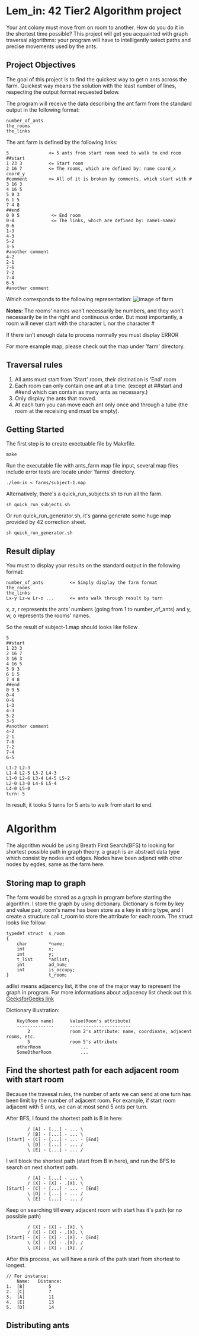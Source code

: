 # Lem_in: 42 Tier2 Algorithm project 
Your ant colony must move from on room to another. How do you do it in the shortest time possible? This project will get you acquainted with graph traversal algorithms: your program will have to intelligently select paths and precise movements used by the ants.

## Project Objectives
The goal of this project is to find the quickest way to get n ants across the farm. Quickest way means the solution with the least number of lines, respecting the output format requested below.<br/>

The program will receive the data describing the ant farm from the standard output
in the following format:
```
number_of_ants
the_rooms
the_links
```

The ant farm is defined by the following links:
```
5               <= 5 ants from start room need to walk to end room
##start
1 23 3          <= Start room
2 16 7          <= The rooms, which are defined by: name coord_x coord_y
#comment        <= All of it is broken by comments, which start with #
3 16 3
4 16 5
5 9 3
6 1 5
7 4 8
##end
0 9 5            <= End room
0-4              <= The links, which are defined by: name1-name2
0-6
1-3
4-3
5-2
3-5
#another comment
4-2
2-1
7-6
7-2
7-4
6-5
#another comment
```

Which corresponds to the following representation:
![image of farm](https://github.com/pootitan/lemin/blob/master/example_farm.png)

**Notes:** The rooms’ names won’t necessarily be numbers, and they won’t necessarily be in the right and continuous order. But most importantly, a room will never start with the character L nor the character # <br/>

If there isn’t enough data to process normally you must display ERROR<br/>

For more example map, please check out the map under 'farm' directory.<br/>

## Traversal rules
1. All ants must start from 'Start' room, their distination is 'End' room
2. Each room can only contain one ant at a time. (except at ##start and ##end which can contain as many ants as necessary.)
3. Only display the ants that moved.
4. At each turn you can move each ant only once and through a tube (the room at the receiving end must be empty).

## Getting Started
The first step is to create exectuable file by Makefile.
```
make
```

Run the executable file with ants_farm map file input, several map files include error tests are locate under 'farms' directory.
```
./lem-in < farms/subject-1.map
```

Alternatively, there's a quick_run_subjects.sh to run all the farm. 
```
sh quick_run_subjects.sh
```

Or run quick_run_generator.sh, it's ganna generate some huge map provided by 42 correction sheet.
```
sh quick_run_generator.sh
```

## Result diplay
You must to display your results on the standard output in the following format:
```
number_of_ants          <= Simply display the farm format
the_rooms
the_links
Lx-y Lz-w Lr-o ...      <= ants walk through result by turn
```
x, z, r represents the ants’ numbers (going from 1 to number_of_ants) and y,
w, o represents the rooms’ names.<br/>

So the result of subject-1.map should looks like follow
```
5                           
##start             
1 23 3           
2 16 7        
3 16 3
4 16 5
5 9 3
6 1 5
7 4 8
##end
0 9 5
0-4
0-6
1-3
4-3
5-2
3-5
#another comment
4-2
2-1
7-6
7-2
7-4
6-5

L1-2 L2-3
L1-4 L2-5 L3-2 L4-3 
L1-0 L2-6 L3-4 L4-5 L5-2 
L2-0 L3-0 L4-6 L5-4 
L4-0 L5-0 
turn: 5
```
In result, it tooks 5 turns for 5 ants to walk from start to end.

# Algorithm
The algorithm would be using Breath First Search(BFS) to looking for shortest possible path in graph theory. a graph is an abstract data type which consist by nodes and edges. Nodes have been adjenct with other nodes by egdes, same as the farm here.

## Storing map to graph
The farm would be stored as a graph in program before starting the algorithm. I store the graph by using dictionary. Dictionary is form by key and value pair, room's name has been store as a key in string type, and I create a structure call t_room to store the attribute for each room. The struct looks like follow:
```
typedef	struct	s_room
{
	char		*name;
	int			x;
	int			y;
	t_list		*adlist;
	int			ad_num;
	int			is_occupy;
}				t_room;
```
adlist means adjacency list, it the one of the major way to represent the graph in program. For more informations about adjacency list check out this [GeeksforGeeks link](https://www.geeksforgeeks.org/graph-and-its-representations/)<br/>

Dictionary illustration:
```
    Key(Room name)      Value(Room's attribute)
    --------------      -----------------------
        2               room 2's attribute: name, coordinate, adjacent rooms, etc.
        5               room 5's attribute
    otherRoom               ...
    SomeOtherRoom           ...
```

## Find the shortest path for each adjacent room with start room
Because the travesal rules, the number of ants we can send at one turn has been limit by the number of adjacent room. For example, if start room adjacent with 5 ants, we can at most send 5 ants per turn. 

After BFS, I found the shortest path is B in here:
```
        / [A] - [...] - ... \
        / [B] - [...] - ... \
[Start] - [C] - [...] - ... - [End] 
        \ [D] - [...] - ... /
        \ [E] - [...] - ... /
```
I will block the shortest path (start from B in here), and run the BFS to search on next shortest path.
```
        / [A] - [...] - ... \
        / [X] - [X] - .[X]. \
[Start] - [C] - [...] - ... - [End] 
        \ [D] - [...] - ... /
        \ [E] - [...] - ... /
```
Keep on searching till every adjacent room with start has it's path (or no possible path)
```
        / [X] - [X] - .[X]. \
        / [X] - [X] - .[X]. \
[Start] - [X] - [X] - .[X]. - [End] 
        \ [X] - [X] - .[X]. /
        \ [X] - [X] - .[X]. /
```
After this process, we will have a rank of the path start from shortest to longest.
```
// For instance:
    Name:   Distance:
1.  [B]         5
2.  [C]         7
3.  [A]         11
4.  [E]         13
5.  [D]         14
```

## Distributing ants